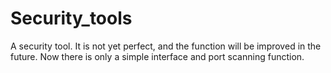 # Security_tools
A security tool.
It is not yet perfect, and the function will be improved in the future.
Now there is only a simple interface and port scanning function. 
